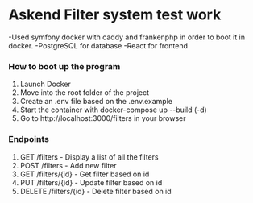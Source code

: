 # Askend Filter system test work
-Used symfony docker with caddy and frankenphp in order to boot it in docker.
-PostgreSQL for database
-React for frontend

### How to boot up the program
1. Launch Docker
2. Move into the root folder of the project
3. Create an .env file based on the .env.example
4. Start the container with docker-compose up --build (-d)
5. Go to http://localhost:3000/filters in your browser

### Endpoints
1. GET /filters - Display a list of all the filters
2. POST /filters - Add new filter
3. GET /filters/{id} - Get filter based on id
4. PUT /filters/{id} - Update filter based on id
5. DELETE /filters/{id} - Delete filter based on id
